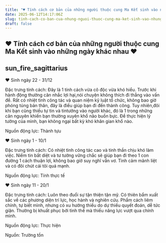 ```yaml
---
title: "♥ Tính cách cơ bản của những người thuộc cung Ma Kết sinh vào những ngày khác nhau ♥"
date: 2025-06-12T14:17:06Z
slug: tinh-cach-co-ban-cua-nhung-nguoi-thuoc-cung-ma-ket-sinh-vao-nhung-ngay-khac-nhau
draft: false
---
```


## ♥ Tính cách cơ bản của những người thuộc cung Ma Kết sinh vào những ngày khác nhau ♥

## sun_fire_sagittarius

♥ Sinh ngày 22 - 31/12
 
Đặc trưng tính cách: Đây là 1 tính cách vừa cô độc vừa khó hiểu. Trước khi hành động thường cân nhắc lợi hại,nói chuyện không thích đi thẳng vào vấn đề. Rất có nhiệt tình công tác và quan niệm kỷ luật tổ chức, không bao giờ phóng túng bản thân, đây là điều giúp bạn đi đến thành công. Tuy nhiên,đôi khi bạn cũng thiếu tự tin và tintưởng vào người khác, đó là 1 trong những căn nguyên khiến bạn thường xuyên khổ não buồn bực. Để thực hiện lý tưởng của mình, bạn không ngại bất kỳ khó khăn gian khổ nào.
 
Nguồn động lực: Thành tựu
 
♥ Sinh ngày 1 - 10/1

Đặc trưng tính cách: Có nhiệt tình công tác cao và tinh thần chịu khó làm việc. Niềm tin bất diệt và tư tưởng vững chắc sẽ giúp bạn đi theo 1 con đường 1 cách thuận lợi, không bao giờ suy nghĩ vẩn vơ. Tình cảm mãnh liệt và có đôi chút cái tôi quá mạnh.
 
Nguồn động lực: Tính thực tế
 
♥ Sinh ngày 11 - 20/1
 
Đặc trưng tính cách: Luôn theo đuổi sự tận thiện tận mỹ. Có thiên bẩm xuất sắc về các phương diện trí lực, học hành và nghiên cứu. Phẩm cách liêm chính, tự biết mình, nhưng có xu hướng thiếu do dự thiếu quyết đoán, dễ tức giận. Thường bị khuất phục bởi tình thế mà thiếu năng lực vượt qua chính mình.
 
Nguồn động lực: Thực hiện
 

 
Nguồn: Trường tồn